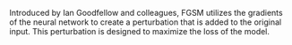 Introduced by Ian Goodfellow and colleagues, FGSM utilizes the gradients of the neural network to create a perturbation that is added to the original input. This perturbation is designed to maximize the loss of the model.
